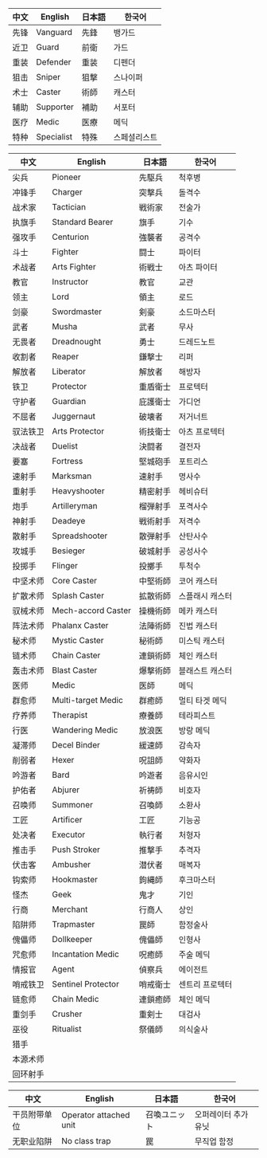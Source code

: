 中文|English|日本語|한국어
---|---|---|---
先锋|Vanguard|先鋒|뱅가드
近卫|Guard|前衛|가드
重装|Defender|重装|디펜더
狙击|Sniper|狙撃|스나이퍼
术士|Caster|術師|캐스터
辅助|Supporter|補助|서포터
医疗|Medic|医療|메딕
特种|Specialist|特殊|스페셜리스트

中文|English|日本語|한국어
---|---|---|---
尖兵|Pioneer|先駆兵|척후병
冲锋手|Charger|突撃兵|돌격수
战术家|Tactician|戦術家|전술가
执旗手|Standard Bearer|旗手|기수
强攻手|Centurion|強襲者|공격수
斗士|Fighter|闘士|파이터
术战者|Arts Fighter|術戦士|아츠 파이터
教官|Instructor|教官|교관
领主|Lord|領主|로드
剑豪|Swordmaster|剣豪|소드마스터
武者|Musha|武者|무사
无畏者|Dreadnought|勇士|드레드노트
收割者|Reaper|鎌撃士|리퍼
解放者|Liberator|解放者|해방자
铁卫|Protector|重盾衛士|프로텍터
守护者|Guardian|庇護衛士|가디언
不屈者|Juggernaut|破壊者|저거너트
驭法铁卫|Arts Protector|術技衛士|아츠 프로텍터
决战者|Duelist|決闘者|결전자
要塞|Fortress|堅城砲手|포트리스
速射手|Marksman|速射手|명사수
重射手|Heavyshooter|精密射手|헤비슈터
炮手|Artilleryman|榴弾射手|포격사수
神射手|Deadeye|戦術射手|저격수
散射手|Spreadshooter|散弾射手|산탄사수
攻城手|Besieger|破城射手|공성사수
投掷手|Flinger|投擲手|투척수
中坚术师|Core Caster|中堅術師|코어 캐스터
扩散术师|Splash Caster|拡散術師|스플래시 캐스터
驭械术师|Mech-accord Caster|操機術師|메카 캐스터
阵法术师|Phalanx Caster|法陣術師|진법 캐스터
秘术师|Mystic Caster|秘術師|미스틱 캐스터
链术师|Chain Caster|連鎖術師|체인 캐스터
轰击术师|Blast Caster|爆撃術師|블래스트 캐스터
医师|Medic|医師|메딕
群愈师|Multi-target Medic|群癒師|멀티 타겟 메딕
疗养师|Therapist|療養師|테라피스트
行医|Wandering Medic|放浪医|방랑 메딕
凝滞师|Decel Binder|緩速師|감속자
削弱者|Hexer|呪詛師|약화자
吟游者|Bard|吟遊者|음유시인
护佑者|Abjurer|祈祷師|비호자
召唤师|Summoner|召喚師|소환사
工匠|Artificer|工匠|기능공
处决者|Executor|執行者|처형자
推击手|Push Stroker|推撃手|추격자
伏击客|Ambusher|潜伏者|매복자
钩索师|Hookmaster|鉤縄師|후크마스터
怪杰|Geek|鬼才|기인
行商|Merchant|行商人|상인
陷阱师|Trapmaster|罠師|함정술사
傀儡师|Dollkeeper|傀儡師|인형사
咒愈师|Incantation Medic|呪癒師|주술 메딕
情报官|Agent|偵察兵|에이전트
哨戒铁卫|Sentinel Protector|哨戒衛士|센트리 프로텍터
链愈师|Chain Medic|連鎖癒師|체인 메딕
重剑手|Crusher|重剣士|대검사
巫役|Ritualist|祭儀師|의식술사
猎手|||
本源术师|||
回环射手|||

中文|English|日本語|한국어
---|---|---|---
干员附带单位|Operator attached unit|召喚ユニット|오퍼레이터 추가 유닛
无职业陷阱|No class trap|罠|무직업 함정
